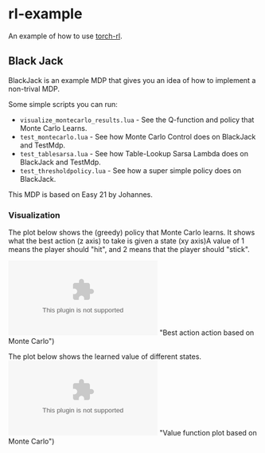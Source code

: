 # rl-example
An example of how to use [torch-rl](https://github.com/vpong/torch-rl).

## Black Jack
BlackJack is an example MDP that gives you an idea of how to implement a
non-trival MDP.

Some simple scripts you can run:
* `visualize_montecarlo_results.lua` - See the Q-function and policy that Monte
  Carlo Learns.
* `test_montecarlo.lua` - See how Monte Carlo Control does on BlackJack and
  TestMdp.
* `test_tablesarsa.lua` - See how Table-Lookup Sarsa Lambda does on BlackJack
  and TestMdp.
* `test_thresholdpolicy.lua` - See how a super simple policy does on BlackJack.

This MDP is based on Easy 21 by Johannes.

### Visualization
The plot below shows the (greedy) policy that Monte Carlo learns. It shows what
the best action (z axis) to take is given a state (xy axis)A value of 1 means
the player should "hit", and 2 means that the player should "stick".

![Best action plot based on Monte Carlo
control](images/montecarlo_best_action_plot.eps) "Best action action based on
Monte Carlo")

The plot below shows the learned value of different states.  ![Value function
plot based on Monte Carlo control](images/montecarlo_v_plot.eps) "Value function
plot based on Monte Carlo")
